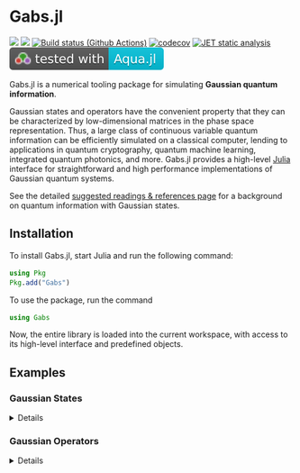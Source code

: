 # Gabs.jl

[![](https://img.shields.io/badge/docs-stable-blue.svg)](https://apkille.github.io/Gabs.jl/stable)
[![](https://img.shields.io/badge/docs-dev-lightblue.svg)](https://apkille.github.io/Gabs.jl/dev)
[![Build status (Github Actions)](https://github.com/apkille/Gabs.jl/workflows/CI/badge.svg)](https://github.com/apkille/Gabs.jl/actions)
[![codecov](https://codecov.io/github/apkille/Gabs.jl/graph/badge.svg?token=JWMOD4FY6P)](https://codecov.io/github/apkille/Gabs.jl)
[![JET static analysis](https://img.shields.io/badge/%F0%9F%9B%A9%EF%B8%8F_tested_with-JET.jl-233f9a)](https://github.com/aviatesk/JET.jl)
[![Aqua QA](https://raw.githubusercontent.com/JuliaTesting/Aqua.jl/master/badge.svg)](https://github.com/JuliaTesting/Aqua.jl)

Gabs.jl is a numerical tooling package for simulating **Gaussian quantum information**.

Gaussian states and operators have the convenient property that they can be
characterized by low-dimensional matrices in the phase space representation.
Thus, a large class of continuous variable quantum information can be efficiently
simulated on a classical computer, lending to applications in quantum cryptography, quantum machine learning, integrated quantum photonics, and more. Gabs.jl provides a high-level [Julia](https://julialang.org) interface for straightforward and high performance implementations of Gaussian quantum systems.

See the detailed [suggested readings & references page](https://apkille.github.io/Gabs.jl/dev/bibliography/) for a background on quantum information with Gaussian states.

## Installation

To install Gabs.jl, start Julia and run the following command:

```julia
using Pkg
Pkg.add("Gabs")
```
To use the package, run the command

```julia
using Gabs
```

Now, the entire library is loaded into the current workspace, with access to its
high-level interface and predefined objects.

## Examples
### Gaussian States

<details>
 <summaryClick me! ></summary>
<p>

A wide variety of predefined methods to create a specific instance of the [`GaussianState`](https://apkille.github.io/Gabs.jl/dev/API/#Gabs.GaussianState) type are available. For a full description of the API for Gaussian states, see the [State Zoo section](https://apkille.github.io/Gabs.jl/dev/zoos/#State-Zoo) of the documentation. Let's examine a few well-known examples with the Julia REPL:

```julia
julia> using Gabs

julia> s1 = vacuumstate()
GaussianState for 1 mode.
mean: 2-element Vector{Float64}:
 0.0
 0.0
covariance: 2×2 Matrix{Float64}:
 1.0  0.0
 0.0  1.0

julia> s2 = coherentstate(rand(ComplexF64))
GaussianState for 1 mode.
mean: 2-element Vector{Float64}:
 1.1000447533324929
 0.38900397266196973
covariance: 2×2 Matrix{Float64}:
 1.0  0.0
 0.0  1.0

julia> s3 = squeezedstate(rand(Float64), rand(Float64))
GaussianState for 1 mode.
mean: 2-element Vector{Float64}:
 0.0
 0.0
covariance: 2×2 Matrix{Float64}:
 0.414711   0.0537585
 0.0537585  0.609798
```

Tensor products of Gaussian states are called with `⊗` or `tensor`:

```julia
julia> tp = s1 ⊗ s2 ⊗ s3
GaussianState for 3 modes.
mean: 6-element Vector{Float64}:
 0.0
 0.0
 1.1000447533324929
 0.38900397266196973
 0.0
 0.0
covariance: 6×6 Matrix{Float64}:
 1.0  0.0  0.0  0.0  0.0        0.0
 0.0  1.0  0.0  0.0  0.0        0.0
 0.0  0.0  1.0  0.0  0.0        0.0
 0.0  0.0  0.0  1.0  0.0        0.0
 0.0  0.0  0.0  0.0  0.414711   0.0537585
 0.0  0.0  0.0  0.0  0.0537585  0.609798
```

Partial traces of Gaussian states are called with `ptrace`:

```julia
julia> ptrace(tp, [1, 3])
GaussianState for 2 modes.
mean: 4-element Vector{Float64}:
 0.0
 0.0
 0.0
 0.0
covariance: 4×4 Matrix{Float64}:
 1.0  0.0  0.0        0.0
 0.0  1.0  0.0        0.0
 0.0  0.0  0.414711   0.0537585
 0.0  0.0  0.0537585  0.609798
```
</p>
</details>

### Gaussian Operators

<details>
 <summaryClick me! ></summary>
<p>

Gabs.jl contains many predefined methods to create instances of [`GaussianUnitary`](https://apkille.github.io/Gabs.jl/dev/API/#Gabs.GaussianUnitary) and [`GaussianChannel`](https://apkille.github.io/Gabs.jl/dev/API/#Gabs.GaussianChannel) types. For a full description of the API for Gaussian operators, see the [Operator Zoo section](https://apkille.github.io/Gabs.jl/dev/zoos/#Operator-Zoo) of the documentation. Let's see a few well-known examples:

```julia
julia> using Gabs

julia> un = displace(rand(ComplexF64))
GaussianUnitary for 1 mode.
displacement: 2-element Vector{Float64}:
 1.0165172806010776
 0.6534135749806397
symplectic: 2×2 Matrix{Float64}:
 1.0  0.0
 0.0  1.0

julia> ch = amplifier(rand(Float64), rand(Int64))
GaussianChannel for 1 mode.
displacement: 2-element Vector{Float64}:
 0.0
 0.0
transform: 2×2 Matrix{Float64}:
 1.49009  0.0
 0.0      1.49009
noise: 2×2 Matrix{Float64}:
 1.03156e19  0.0
 0.0         1.03156e19
```

Applications of these operators on states can be called in-place with `apply!` and out-of-place with `*`:

```julia
julia> s = vacuumstate();

julia> apply!(s, un); s
GaussianState for 1 mode.
mean: 2-element Vector{Float64}:
 1.0165172806010776
 0.6534135749806397
covariance: 2×2 Matrix{Float64}:
 1.0  0.0
 0.0  1.0

julia> tp = (ch ⊗ ch ⊗ ch) * (s ⊗ s ⊗ s)
GaussianState for 3 modes.
mean: 6-element Vector{Float64}:
 1.039294184970358
 3.583714987592534
 1.039294184970358
 3.583714987592534
 1.039294184970358
 3.583714987592534
covariance: 6×6 Matrix{Float64}:
 1.03156e19  0.0         0.0         0.0         0.0         0.0
 0.0         1.03156e19  0.0         0.0         0.0         0.0
 0.0         0.0         1.03156e19  0.0         0.0         0.0
 0.0         0.0         0.0         1.03156e19  0.0         0.0
 0.0         0.0         0.0         0.0         1.03156e19  0.0
 0.0         0.0         0.0         0.0         0.0         1.03156e19
```
</p>
</details>